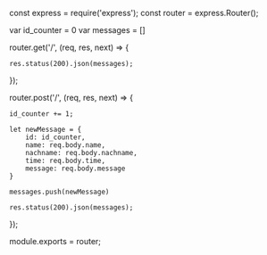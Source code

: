 const express = require('express');
const router = express.Router();

var id_counter = 0
var messages = []



router.get('/', (req, res, next) => {

    res.status(200).json(messages);

});



router.post('/', (req, res, next) => {
    
    id_counter += 1;

    let newMessage = {
        id: id_counter,
        name: req.body.name,
        nachname: req.body.nachname,
        time: req.body.time,
        message: req.body.message
    }

    messages.push(newMessage)

    res.status(200).json(messages);

});



module.exports = router;
